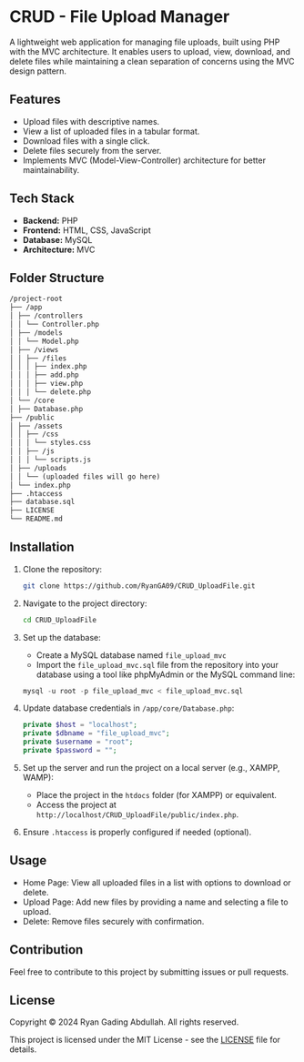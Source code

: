 # CRUD - File Upload Manager

A lightweight web application for managing file uploads, built using PHP with the MVC architecture. It enables users to upload, view, download, and delete files while maintaining a clean separation of concerns using the MVC design pattern.

## Features

- Upload files with descriptive names.
- View a list of uploaded files in a tabular format.
- Download files with a single click.
- Delete files securely from the server.
- Implements MVC (Model-View-Controller) architecture for better maintainability.

## Tech Stack

- **Backend:** PHP
- **Frontend:** HTML, CSS, JavaScript
- **Database:** MySQL
- **Architecture:** MVC

## Folder Structure

```markdown
/project-root
├── /app
│ ├── /controllers
│ │ └── Controller.php
│ ├── /models
│ │ └── Model.php
│ ├── /views
│ │ ├── /files
│ │ │ ├── index.php
│ │ │ ├── add.php
│ │ │ ├── view.php
│ │ │ └── delete.php
│ └── /core
│ ├── Database.php
├── /public
│ ├── /assets
│ │ ├── /css
│ │ │ └── styles.css
│ │ ├── /js
│ │ │ └── scripts.js
│ ├── /uploads
│ │ └── (uploaded files will go here)
│ └── index.php
├── .htaccess
├── database.sql
├── LICENSE
└── README.md
```

## Installation

1. Clone the repository:

   ```bash
   git clone https://github.com/RyanGA09/CRUD_UploadFile.git
   ```

2. Navigate to the project directory:

   ```bash
   cd CRUD_UploadFile
   ```

3. Set up the database:

   - Create a MySQL database named `file_upload_mvc`
   - Import the `file_upload_mvc.sql` file from the repository into your database using a tool like phpMyAdmin or the MySQL command line:

   ```sql
   mysql -u root -p file_upload_mvc < file_upload_mvc.sql
   ```

4. Update database credentials in `/app/core/Database.php`:

   ```php
   private $host = "localhost";
   private $dbname = "file_upload_mvc";
   private $username = "root";
   private $password = "";
   ```

5. Set up the server and run the project on a local server (e.g., XAMPP, WAMP):

   - Place the project in the `htdocs` folder (for XAMPP) or equivalent.
   - Access the project at `http://localhost/CRUD_UploadFile/public/index.php`.

6. Ensure `.htaccess` is properly configured if needed (optional).

## Usage

- Home Page: View all uploaded files in a list with options to download or delete.
- Upload Page: Add new files by providing a name and selecting a file to upload.
- Delete: Remove files securely with confirmation.

## Contribution

Feel free to contribute to this project by submitting issues or pull requests.

## License

Copyright &copy; 2024 Ryan Gading Abdullah. All rights reserved.

This project is licensed under the MIT License - see the [LICENSE](LICENSE) file for details.
